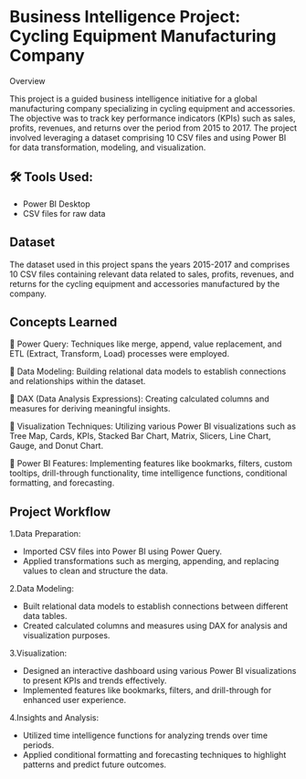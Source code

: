# Business Intelligence Project: Cycling Equipment Manufacturing Company

Overview

This project is a guided business intelligence initiative for a global manufacturing company specializing in cycling equipment and accessories. The objective was to track key performance indicators (KPIs) such as sales, profits, revenues, and returns over the period from 2015 to 2017. The project involved leveraging a dataset comprising 10 CSV files and using Power BI for data transformation, modeling, and visualization.


## 🛠 Tools Used:
- Power BI Desktop
- CSV files for raw data


## Dataset

The dataset used in this project spans the years 2015-2017 and comprises 10 CSV files containing relevant data related to sales, profits, revenues, and returns for the cycling equipment and accessories manufactured by the company.



## Concepts Learned

📌 Power Query: Techniques like merge, append, value replacement, and ETL (Extract, Transform, Load) processes were employed.

📌 Data Modeling: Building relational data models to establish connections and relationships within the dataset.

📌 DAX (Data Analysis Expressions): Creating calculated columns and measures for deriving meaningful insights.

📌 Visualization Techniques: Utilizing various Power BI visualizations such as Tree Map, Cards, KPIs, Stacked Bar Chart, Matrix, Slicers, Line Chart, Gauge, and Donut Chart.

📌 Power BI Features: Implementing features like bookmarks, filters, custom tooltips, drill-through functionality, time intelligence functions, conditional formatting, and forecasting.


## Project Workflow

1.Data Preparation:
- Imported CSV files into Power BI using Power Query.
- Applied transformations such as merging, appending, and replacing values to clean and structure the data.

2.Data Modeling:
- Built relational data models to establish connections between different data tables.
- Created calculated columns and measures using DAX for analysis and visualization purposes.

3.Visualization:
- Designed an interactive dashboard using various Power BI visualizations to present KPIs and trends effectively.
- Implemented features like bookmarks, filters, and drill-through for enhanced user experience.

4.Insights and Analysis:
- Utilized time intelligence functions for analyzing trends over time periods.
- Applied conditional formatting and forecasting techniques to highlight patterns and predict future outcomes.
